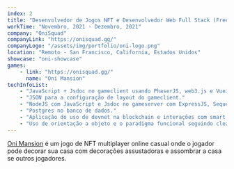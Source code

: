 ```yaml
---
index: 2
title: "Desenvolvedor de Jogos NFT e Desenvolvedor Web Full Stack (Freelance)"
workTime: "Novembro, 2021 - Dezembro, 2021"
company: "OniSquad"
companyLink: "https://onisquad.gg/"
companyLogo: "/assets/img/portfolio/oni-logo.png"
location: "Remoto - San Francisco, California, Estados Unidos"
showcase: "oni-showcase"
games:
    - link: "https://onisquad.gg/"
      name: "Oni Mansion"
techInfoList:
    - "JavaScript + Jsdoc no gameclient usando PhaserJS, web3.js e VueJS."
    - "JSON para a configuração de layout do gameclient."
    - "NodeJS com JavaScript e Jsdoc no gameserver com ExpressJS, Sequelize, JWT e libs da web3 e Postgres no banco de dados."
    - "Postgres no banco de dados."
    - "Aplicação do uso de devnet na blockchain e interações com smart contract no front-end com web3.js."
    - "Uso de orientação a objeto e o paradigma funcional seguindo clean code e SOLID."
---
```


<a href="https://onisquad.gg/" target="_blank">Oni Mansion</a> é um jogo de NFT multiplayer online casual onde o jogador pode decorar sua casa com decorações assustadoras e assombrar a casa se outros jogadores.